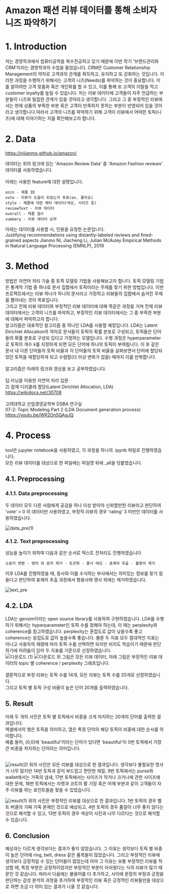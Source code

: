 # Amazon 패션 리뷰 데이터를 통해 소비자 니즈 파악하기

# 1. Introduction

저는 경영학과에서 컴퓨터공학을 복수전공하고 있기 때문에 이번 학기 '브랜드관리와 CRM'이라는 경영학과의 수업을 들었습니다. CRM은 Customer Relationship Management의 약자로 고객과의 관계를 획득하고, 유지하고 또 강화하는 것입니다. 이러한 과정을 수행하기 위해서는 고객의 니즈(Needs)를 파악하는 것이 중요합니다. 이를 알아야만 고객 맞춤화 혹은 개인화를 할 수 있고, 이를 통해 또 고객의 이탈을 막고 customer loyalty를 높일 수 있습니다. 저는 리뷰 데이터에 고객들이 자주 언급하는 부분들이 니즈와 밀접한 관계가 있을 것이라고 생각합니다. 그리고 그 중 부정적인 리뷰에서는 현재 상품의 부족한 부분 혹은 고객이 만족하지 못하는 부분이 반영되어 있을 것이라고 생각합니다.따라서 고객의 니즈를 파악하기 위해 고객이 리뷰에서 어떠한 토픽(니즈)에 대해 이야기하는 지를 확인해보고자 합니다.

# 2. Data

https://nijianmo.github.io/amazon/

데이터는 위의 링크에 있는 'Amazon Review Data' 중 'Amazon Fashion reviews' 데이터를 사용하였습니다.<br>
<br>
아래는 사용한 feature에 대한 설명입니다.

```
asin - 제품 ID
vote - 리뷰가 도움이 되었는지 투표(ex. 좋아요)
style - 제품에 대한 메타 데이터(색상, 사이즈 등)
reviewText - 리뷰 데이터
overall - 제품 점수
summary - 리뷰 데이터 요약
```

아래는 데이터를 사용할 시, 인용을 요청한 논문입니다.<br>
Justifying recommendations using distantly-labeled reviews and fined-grained aspects
Jianmo Ni, Jiacheng Li, Julian McAuley
Empirical Methods in Natural Language Processing (EMNLP), 2019

# 3. Method

방법은 자연어 처리 기술 중 토픽 모델링 기법을 사용해보고자 합니다. 토픽 모델링 기법은 통계적 기법 중 하나로 문서 집합에서 토픽이라는 주제를 찾기 위한 방법입니다. 이번 프로젝트에서는 리뷰 하나가 하나의 문서라고 가정하고 리뷰들의 집합에서 숨겨진 주제를 뽑아내는 것이 목표입니다. <br>
그리고 전체 리뷰 데이터와 부정적인 리뷰 데이터에 대해 똑같은 과정을 거쳐 전체 리뷰 데이터에서는 고객의 니즈를 파악하고, 부정적인 리뷰 데이터에서는 그 중 부족한 부분에 대해서 파악하고자 합니다.<br>
알고리즘은 대표적인 알고리즘 중 하나인 LDA를 사용할 예정입니다. LDA는 Latent Dirichlet Allocation의 약자로 문서들이 토픽의 확률 분포로 구성되고, 토픽들은 단어들의 확률 분포로 구성되 있다고 가정하는 모델입니다. 수행 과정은 hyperparameter로 토픽의 개수 k를 지정하게 되면 모든 단어에 하나의 토픽이 부여됩니다. 이 후 같은 문서 내 다른 단어들의 토픽 비율과 각 단어들의 토픽 비율을 살펴보면서 단어에 할당되었던 토픽을 재할당하게 되고 수렴할(더 이상 변화가 없을) 때까지 이를 반복합니다.<br>
<br>
알고리즘은 아래의 링크와 영상을 보고 공부하였습니다.<br>
<br>
딥 러닝을 이용한 자연어 처리 입문<br> 2) 잠재 디리클레 할당(Latent Dirichlet Allocation, LDA)<br>
https://wikidocs.net/30708 <br>
<br>
고려대학교 산업경영공학부 DSBA 연구실<br>
07-2: Topic Modeling Part 2 (LDA Document generation process)<br>
https://youtu.be/WR2On5QAqJQ
<br>

# 4. Process

tool은 jupyter notebook을 사용하였고, 각 과정을 하나의 .ipynb 파일로 진행하였습니다. <br>
모든 리뷰 데이터를 대상으로 한 파일에는 파일명 뒤에 \_all을 덧붙였습니다.<br>

## 4.1. Preprocessing

### 4.1.1. Data preprocessing <br>

두 데이터 모두 다른 사람에게 공감을 하나 이상 받아야 신뢰할만한 리뷰라고 판단하여 'vote' > 0 의 데이터만 사용하였고, 부정적 리뷰의 경우 'rating' 3 미만인 데이터를 사용하였습니다.<br>

![data_pre(1)](https://user-images.githubusercontent.com/83542989/146908138-cfef78bc-1e72-40b4-a7c5-6a6740c536fa.jpg)

### 4.1.2. Text preprocessing <br>

성능을 높이기 위하여 다음과 같은 순서로 텍스트 전처리도 진행하였습니다<br>

```
소문자 변환 - 영어 외 문자 제거 - 토큰화 - 품사 태깅 - 표제어 추출 - 불용어 제거
```

이후 LDA를 진행하였을 때, 동사와 이를 수식하는 부사에서는 의미있는 정보를 찾기 힘들다고 판단하여 표제어 추출 과정에서 형용사와 명사 외에는 제거하였습니다.

![text_pre](https://user-images.githubusercontent.com/83542989/146908895-508e32b0-a312-4776-8c64-902244140930.jpg)

## 4.2. LDA

LDA는 gensim이라는 open source library를 사용하여 구현하였습니다. LDA를 수행하기 위해서는 hyperparameter인 토픽 수를 정해야 하는데, 이 때는 perplexity와 coherence를 참고하였습니다. perplexity는 혼잡도로 값이 낮을수록 좋고 coherence는 응집도로 값이 높을수록 좋습니다. 물론 두 지표 모두 절대적인 지표는 아니고 사용자의 재량에 따라 토픽 수를 선택하면 되지만 비지도 학습이기 때문에 판단하기에 어려움이 있어 두 지표를 기준으로 선정하였습니다.<br>
![다운로드 (1)](https://user-images.githubusercontent.com/83542989/146909057-60feee99-8e46-4f12-a28d-b7f17a1c48ba.png)
![다운로드](https://user-images.githubusercontent.com/83542989/146909064-e4424433-7d62-4e93-b366-96847cffee25.png)
위 그림은 모든 리뷰 데이터, 아래 그림은 부정적인 리뷰 데이터의 topic 별 coherence / perplexity 그래프입니다.<br>
<br>
결론적으로 부정 리뷰는 토픽 수를 14개, 모든 리뷰는 토픽 수를 20개로 선정하였습니다.<br>
그리고 토픽 별 토픽 구성 비율이 높은 단어 20개를 출력하였습니다.

## 5. Result

아래 두 개의 사진은 토픽 별 토픽에서 비중을 크게 차지하는 20개의 단어를 출력한 결과입니다.<br>
엑셀에서의 행은 토픽을 의미하고, 열은 특정 단어의 해당 토픽의 비중에 대한 순서를 의미합니다.<br>
예를 들어, (0,0)에 'beautiful'이라는 단어가 있다면 'beautiful'이 0번 토픽에서 가장 큰 비중을 차지하는 단어라는 의미입니다.<br>
<br>

![result(2)](https://user-images.githubusercontent.com/83542989/146908152-94143421-b60a-4e4d-8db7-cc6d422efb8d.jpg)
위의 사진은 모든 리뷰를 대상으로 한 결과입니다. 생각보다 불필요한 명사가 너무 많지만 14번 토픽과 같이 부드럽고 편안한 재질, 9번 토픽에서는 purse와 wallet에서는 가죽의 냄새, 17번 토픽에서는 사이즈가 작거나 크거나에 관한 사이즈에 대한 문제, 18번 토픽에서는 자켓과 코트의 팔 기장 혹은 어깨 부분과 같이 고객들이 자주 리뷰를 하는 포인트들을 찾을 수 있었습니다.
<br>

![result(1)](https://user-images.githubusercontent.com/83542989/146908144-9b6c5be9-b7cf-4a92-8f67-a4712ee5da0a.jpg)
위의 사진은 부정적인 리뷰를 대상으로 한 결과입니다. 1번 토픽의 경우 벨트 버클의 가짜 가죽 문제인 것으로 예상되고, 4번 토픽의 경우 품질이 너무 좋지 않다는 것으로 해석할 수 있고, 13번 토픽의 경우 색상이 사진과 너무 다르다는 것으로 해석할 수 있습니다.

## 6. Conclusion

예상과는 다르게 생각보다는 결과가 좋지 않았습니다. 그 이유는 생각보다 토픽 별 비중이 높은 단어에 ring, belt, dress 같은 품목들이 많았습니다. 그리고 부정적인 리뷰에 생각보다 긍정적일 수 있는 단어들이 많았는데 아마 그 이유는 보통 부정적인 리뷰를 작성할 때, 특정 부분은 긍정적이었지만 부정적인 부분이 아쉬웠다는 식의 리뷰가 많기 때문인 것 같습니다. 따라서 다음에는 불용어를 더 추가하고, 사이에 문장의 부정과 긍정을 판단하는 감성 분석의 과정을 추가하여 부정적인 리뷰 혹은 긍정적인 리뷰들만을 대상으로 하면 조금 더 의미 있는 결과가 나올 것 같습니다.
